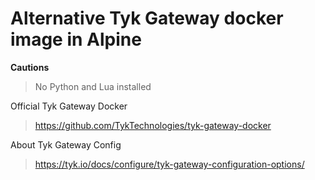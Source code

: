 # Alternative Tyk Gateway docker image in Alpine
**Cautions**
> No Python and Lua installed

Official Tyk Gateway Docker
> https://github.com/TykTechnologies/tyk-gateway-docker

About Tyk Gateway Config
> https://tyk.io/docs/configure/tyk-gateway-configuration-options/

